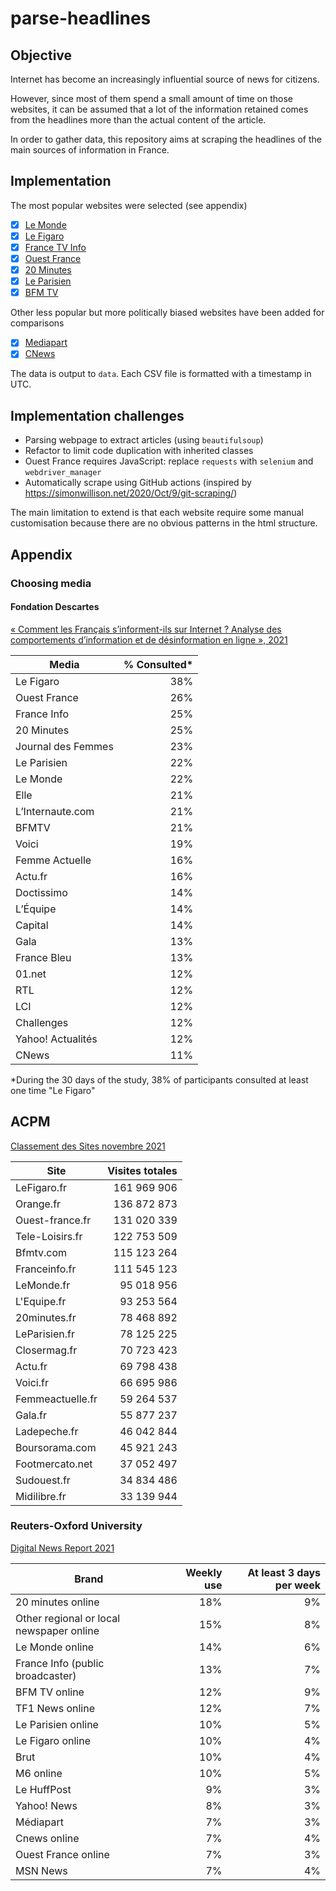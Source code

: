 # parse-headlines

## Objective

Internet has become an increasingly influential source of news for citizens. 

However, since most of them spend a small amount of time on those websites, it
can be assumed that a lot of the information retained comes from the headlines
more than the actual content of the article.

In order to gather data, this repository aims at scraping the headlines
of the main sources of information in France.

## Implementation

The most popular websites were selected (see appendix)

- [x] [Le Monde](https://www.lemonde.fr/)
- [x] [Le Figaro](https://www.lefigaro.fr/)
- [x] [France TV Info](https://mobile.francetvinfo.fr/)
- [x] [Ouest France](https://www.ouest-france.fr/)
- [x] [20 Minutes](https://www.20minutes.fr/)
- [x] [Le Parisien](https://www.leparisien.fr/)
- [x] [BFM TV](https://www.bfmtv.com/)

Other less popular but more politically biased websites have been added for comparisons

- [x] [Mediapart](https://www.mediapart.fr/)
- [x] [CNews](https://www.cnews.fr/)

The data is output to `data`. Each CSV file is formatted with a timestamp in UTC.

## Implementation challenges

- Parsing webpage to extract articles (using `beautifulsoup`)
- Refactor to limit code duplication with inherited classes
- Ouest France requires JavaScript: replace `requests` with `selenium` and `webdriver_manager`
- Automatically scrape using GitHub actions (inspired by <https://simonwillison.net/2020/Oct/9/git-scraping/>)

The main limitation to extend is that each website require some manual customisation 
because there are no obvious patterns in the html structure.

## Appendix

### Choosing media

#### Fondation Descartes

[« Comment les Français s’informent-ils sur Internet ? Analyse des comportements d’information et de désinformation en ligne », 2021](https://www.fondationdescartes.org/wp-content/uploads/2021/03/Etude_Information_Internet_FondationDescartes_2021.pdf)

| Media              | % Consulted* |
| ------------------ | -----------: |
| Le Figaro          |          38% |
| Ouest France       |          26% |
| France Info        |          25% |
| 20 Minutes         |          25% |
| Journal des Femmes |          23% |
| Le Parisien        |          22% |
| Le Monde           |          22% |
| Elle               |          21% |
| L’Internaute.com   |          21% |
| BFMTV              |          21% |
| Voici              |          19% |
| Femme Actuelle     |          16% |
| Actu.fr            |          16% |
| Doctissimo         |          14% |
| L’Équipe           |          14% |
| Capital            |          14% |
| Gala               |          13% |
| France Bleu        |          13% |
| 01.net             |          12% |
| RTL                |          12% |
| LCI                |          12% |
| Challenges         |          12% |
| Yahoo! Actualités  |          12% |
| CNews              |          11% |

*During the 30 days of the study, 38% of participants consulted at least one time "Le Figaro"

## ACPM

[Classement des Sites novembre 2021](https://www.acpm.fr/Les-chiffres/Frequentation-Sites-et-Applications/Classement-des-Sites)

| Site             | Visites totales |
| ---------------- | --------------: |
| LeFigaro.fr      |     161 969 906 |
| Orange.fr        |     136 872 873 |
| Ouest-france.fr  |     131 020 339 |
| Tele-Loisirs.fr  |     122 753 509 |
| Bfmtv.com        |     115 123 264 |
| Franceinfo.fr    |     111 545 123 |
| LeMonde.fr       |      95 018 956 |
| L'Equipe.fr      |      93 253 564 |
| 20minutes.fr     |      78 468 892 |
| LeParisien.fr    |      78 125 225 |
| Closermag.fr     |      70 723 423 |
| Actu.fr          |      69 798 438 |
| Voici.fr         |      66 695 986 |
| Femmeactuelle.fr |      59 264 537 |
| Gala.fr          |      55 877 237 |
| Ladepeche.fr     |      46 042 844 |
| Boursorama.com   |      45 921 243 |
| Footmercato.net  |      37 052 497 |
| Sudouest.fr      |      34 834 486 |
| Midilibre.fr     |      33 139 944 |

### Reuters-Oxford University

[Digital News Report 2021](https://reutersinstitute.politics.ox.ac.uk/digital-news-report/2021/france)

| Brand                                    | Weekly use | At least 3 days per week |
| ---------------------------------------- | ---------: | -----------------------: |
| 20 minutes online                        |        18% |                       9% |
| Other regional or local newspaper online |        15% |                       8% |
| Le Monde online                          |        14% |                       6% |
| France Info (public broadcaster)         |        13% |                       7% |
| BFM TV online                            |        12% |                       9% |
| TF1 News online                          |        12% |                       7% |
| Le Parisien online                       |        10% |                       5% |
| Le Figaro online                         |        10% |                       4% |
| Brut                                     |        10% |                       4% |
| M6 online                                |        10% |                       5% |
| Le HuffPost                              |         9% |                       3% |
| Yahoo! News                              |         8% |                       3% |
| Médiapart                                |         7% |                       3% |
| Cnews online                             |         7% |                       4% |
| Ouest France online                      |         7% |                       3% |
| MSN News                                 |         7% |                       4% |